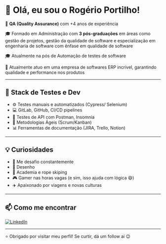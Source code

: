 # 👋 Olá, eu sou o Rogério Portilho!

🎯 **QA (Quality Assurance)** com +4 anos de experiência   

🎓 Formado em Administração com **3 pós-graduações** em áreas como gestão de projetos, gestão da qualidade de software e especialização em engenharia de software com ênfase em qualidade de software 

🎓 Atualmente na pós de Automação de testes de software

💼 Atualmente atuo em uma empresa de softwares ERP incrível, garantindo qualidade e performance nos produtos


---

## 🚀 Stack de Testes e Dev

- ⚙️ Testes manuais e automatizados (Cypress/ Selenium)
- 💻 GitLab, GitHub, CI/CD pipelines
- 🧪 Testes de API com Postman, Insomnia
- 🧠 Metodologias Ágeis (Scrum/Kanban)
- 📊 Ferramentas de documentação (JIRA, Trello, Notion)

---

## 💡 Curiosidades

- 🧩 Me desafio constantemente
- 🎨 Desenho
- 💪 Academia e rope skiping
- 🎮 Gamer nas horas vagas (e sim, isso ajuda com lógica 😄)
- ✈️ Apaixonado por viagens e novas culturas

---

## 📫 Como me encontrar

[![LinkedIn](https://img.shields.io/badge/LinkedIn-blue?logo=linkedin)](https://linkedin.com/in/rogerioportilho)

---

⭐ Obrigado por visitar meu perfil! Se curtir, dá um follow aí 😉
